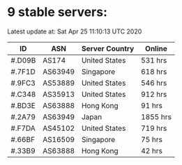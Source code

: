 # 9 stable servers:

Latest update at: Sat Apr 25 11:10:13 UTC 2020

| ID | ASN | Server Country | Online |
| -- | --- | -------------- | ------ |
| #.D09B | AS174 | United States | 531 hrs |
| #.7F1D | AS63949 | Singapore | 618 hrs |
| #.9FC3 | AS53889 | United States | 546 hrs |
| #.C348 | AS35913 | United States | 912 hrs |
| #.BD3E | AS63888 | Hong Kong | 91 hrs |
| #.2A79 | AS63949 | Japan | 1855 hrs |
| #.F7DA | AS45102 | United States | 719 hrs |
| #.66BF | AS16509 | Singapore | 75 hrs |
| #.33B9 | AS63888 | Hong Kong | 42 hrs |

